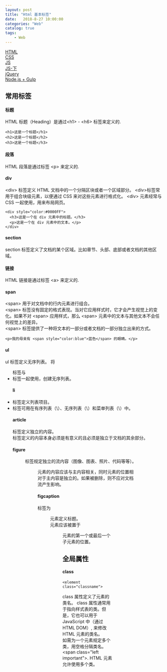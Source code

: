 ```yaml
---                      
layout: post                      
title: "Html 基本标签"                      
date:   2018-8-27 10:00:00                       
categories: "Web"                      
catalog: true                      
tags:                       
    - Web                      
---            
```

    
[HTML](https://blog.csdn.net/wuyxinu/article/details/103515157)      
[CSS](https://blog.csdn.net/wuyxinu/article/details/103583618)    
[JS](https://blog.csdn.net/wuyxinu/article/details/103642800)    
[JS-下](https://blog.csdn.net/wuyxinu/article/details/103646041)   
[jQuery](https://blog.csdn.net/wuyxinu/article/details/103669718)   
[Node.js + Gulp](https://blog.csdn.net/wuyxinu/article/details/103774211)  


## 常用标签    
#### 标题
HTML 标题（Heading）是通过&lt;h1&gt; - &lt;h6&gt; 标签来定义的.

	<h1>这是一个标题</h1>
	<h2>这是一个标题</h2>
	<h3>这是一个标题</h3>
	
#### 段落

HTML 段落是通过标签 &lt;p&gt; 来定义的.

#### div

&lt;div&gt; 标签定义 HTML 文档中的一个分隔区块或者一个区域部分。 &lt;div&gt;标签常用于组合块级元素，以便通过 CSS 来对这些元素进行格式化。
&lt;div&gt; 元素经常与 CSS 一起使用，用来布局网页。

	<div style="color:#0000FF">
	  <h3>这是一个在 div 元素中的标题。</h3>
	  <p>这是一个在 div 元素中的文本。</p>
	</div>

#### section

section 标签定义了文档的某个区域。比如章节、头部、底部或者文档的其他区域。
	
#### 链接

HTML 链接是通过标签 &lt;a&gt; 来定义的.

#### span

&lt;span&gt; 用于对文档中的行内元素进行组合。  
&lt;span&gt; 标签没有固定的格式表现。当对它应用样式时，它才会产生视觉上的变化。如果不对 &lt;span&gt; 应用样式，那么 &lt;span&gt; 元素中的文本与其他文本不会任何视觉上的差异。  
&lt;span&gt; 标签提供了一种将文本的一部分或者文档的一部分独立出来的方式。  

	<p>我的母亲有 <span style="color:blue">蓝色</span> 的眼睛。</p>

#### ul
ul 标签定义无序列表。
将 <ul> 标签与 <li> 标签一起使用，创建无序列表。

#### li
<li> 标签定义列表项目。
<li> 标签可用在有序列表（\<ol\>）、无序列表（\<ul\>）和菜单列表（\<menu\>）中。
	
#### article
<article> 标签定义独立的内容。
<article> 标签定义的内容本身必须是有意义的且必须是独立于文档的其余部分。

#### figure

<figure> 标签规定独立的流内容（图像、图表、照片、代码等等）。
<figure> 元素的内容应该与主内容相关，同时元素的位置相对于主内容是独立的。如果被删除，则不应对文档流产生影响。

#### figcaption

<figcaption> 标签为 <figure> 元素定义标题。
<figcaption> 元素应该被置于 <figure> 元素的第一个或最后一个子元素的位置。

## 全局属性

#### class

	<element class="classname">
	
class 属性定义了元素的类名。 class 属性通常用于指向样式表的类。但是，它也可以用于 JavaScript 中（通过 HTML DOM）, 来修改 HTML 元素的类名。  
如需为一个元素规定多个类，用空格分隔类名。 &lt;span class="left important"&gt;. HTML 元素允许使用多个类。  

